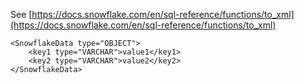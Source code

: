 See [https://docs.snowflake.com/en/sql-reference/functions/to_xml](https://docs.snowflake.com/en/sql-reference/functions/to_xml)
```
<SnowflakeData type="OBJECT">
    <key1 type="VARCHAR">value1</key1>
    <key2 type="VARCHAR">value2</key2>
</SnowflakeData>
```
